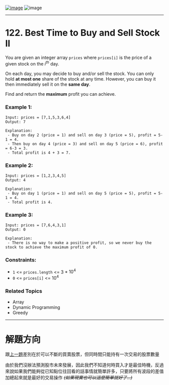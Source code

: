 [![image](https://img.shields.io/badge/Leetcode-Link-blue?logo=leetcode)](https://leetcode.com/problems/best-time-to-buy-and-sell-stock-ii/)
![image](https://img.shields.io/badge/Difficulty-Medium-yellow)

---

# 122. Best Time to Buy and Sell Stock II

You are given an integer array `prices` where `prices[i]` is the price of a given stock on the $i^{th}$ day.

On each day, you may decide to buy and/or sell the stock. You can only hold **at most one** share of the stock at any time. However, you can buy it then immediately sell it on the **same day**.

Find and return the **maximum** profit you can achieve.

### Example 1:

```
Input: prices = [7,1,5,3,6,4]
Output: 7

Explanation:
 - Buy on day 2 (price = 1) and sell on day 3 (price = 5), profit = 5-1 = 4.
 - Then buy on day 4 (price = 3) and sell on day 5 (price = 6), profit = 6-3 = 3.
 - Total profit is 4 + 3 = 7.
```

### Example 2:

```
Input: prices = [1,2,3,4,5]
Output: 4

Explanation:
 - Buy on day 1 (price = 1) and sell on day 5 (price = 5), profit = 5-1 = 4.
 - Total profit is 4.
```

### Example 3:

```
Input: prices = [7,6,4,3,1]
Output: 0

Explanation:
 - There is no way to make a positive profit, so we never buy the stock to achieve the maximum profit of 0.
```

### Constraints:

- `1` <= `prices.length` <= 3 * $10^4$
- `0` <= `prices[i]` <= $10^4$

### Related Topics

- Array
- Dynamic Programming
- Greedy
  
---

# 解題方向

跟[上一題](./../p00121/README.md)差別在於可以不斷的買賣股票，但同時間只能持有一次交易的股票數量

由於我們沒辦法預測股市未來發展，因此我們不知道何時買入才是最佳時機，反過來說如果我們能夠從已知點位往回看的話事情就簡單許多，只要將所有波段的差值加總起來就是最好的交易操作 ~~*(如果現實也可以這麼簡單就好了...)*~~
